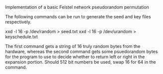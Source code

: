 Implementation of a basic Feistel network pseudorandom permutation

The following commands can be run to generate the seed and key files respectively.

xxd -l 16 -p /dev/random > seed.txt
xxd -l 16 -p /dev/urandom > keyschedule.txt

The first command gets a string of 16 truly random bytes from the hardware, whereas the second command 
gets some psuedorandom bytes for the program to use to decide whether to return left or right 
in the expansion portion. Should 512 bit numbers be used, swap 16 for 64 in the command.